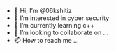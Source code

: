 - 👋 Hi, I’m @06kshitiz
- 👀 I’m interested in cyber security
- 🌱 I’m currently learning c++
- 💞️ I’m looking to collaborate on ...
- 📫 How to reach me ...

<!---
06kshitiz/06kshitiz is a ✨ special ✨ repository because its `README.md` (this file) appears on your GitHub profile.
You can click the Preview link to take a look at your changes.
--->
